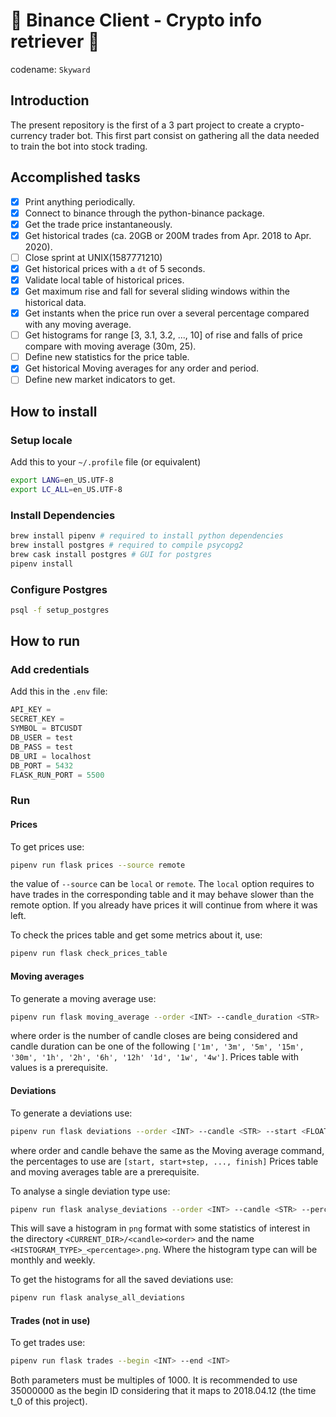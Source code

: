 # 🥑 Binance Client - Crypto info retriever 🥑
codename: `Skyward`

## Introduction

The present repository is the first of a 3 part project to create a crypto-currency trader bot.
This first part consist on gathering all the data needed to train the bot into stock trading.

## Accomplished tasks
- [x] Print anything periodically.
- [x] Connect to binance through the python-binance package.
- [x] Get the trade price instantaneously.
- [x] Get historical trades (ca. 20GB or 200M trades from Apr. 2018 to Apr. 2020).
- [ ] Close sprint at UNIX(1587771210)
- [x] Get historical prices with a `dt` of 5 seconds.
- [x] Validate local table of historical prices.
- [x] Get maximum rise and fall for several sliding windows within the historical data.
- [x] Get instants when the price run over a several percentage compared with any moving average.
- [ ] Get histograms for range [3, 3.1, 3.2, ..., 10] of rise and falls of price compare with moving average (30m, 25).
- [ ] Define new statistics for the price table.
- [x] Get historical Moving averages for any order and period.
- [ ] Define new market indicators to get.

## How to install

### Setup locale

Add this to your `~/.profile` file (or equivalent)

```bash
export LANG=en_US.UTF-8
export LC_ALL=en_US.UTF-8
```

### Install Dependencies

```bash
brew install pipenv # required to install python dependencies
brew install postgres # required to compile psycopg2
brew cask install postgres # GUI for postgres
pipenv install
```

### Configure Postgres

```bash
psql -f setup_postgres
```

## How to run

### Add credentials

Add this in the `.env` file:

```python
API_KEY = 
SECRET_KEY = 
SYMBOL = BTCUSDT
DB_USER = test
DB_PASS = test
DB_URI = localhost
DB_PORT = 5432
FLASK_RUN_PORT = 5500
```

### Run

#### Prices
To get prices use:
```bash
pipenv run flask prices --source remote
```
the value of `--source` can be `local` or `remote`. The `local` option requires to have trades in the corresponding table and it may behave slower than the remote option.
If you already have prices it will continue from where it was left.

To check the prices table and get some metrics about it, use:
```bash
pipenv run flask check_prices_table
```

#### Moving averages
To generate a moving average use:
```bash
pipenv run flask moving_average --order <INT> --candle_duration <STR>
```
where order is the number of candle closes are being considered and candle duration can be one of the following
`['1m', '3m', '5m', '15m', '30m', '1h', '2h', '6h', '12h' '1d', '1w', '4w']`. Prices table with values is a prerequisite.

#### Deviations
To generate a deviations use:
```bash
pipenv run flask deviations --order <INT> --candle <STR> --start <FLOAT> --finish <FLOAT> --step <FLOAT>
```
where order and candle behave the same as the Moving average command, the percentages to use are `[start, start+step, ..., finish]`
Prices table and moving averages table are a prerequisite.

To analyse a single deviation type use:
```bash
pipenv run flask analyse_deviations --order <INT> --candle <STR> --percentage <FLOAT>
```
This will save a histogram in `png` format with some statistics of interest in the directory `<CURRENT_DIR>/<candle><order>` and the name `<HISTOGRAM_TYPE>_<percentage>.png`. Where the histogram type can will be monthly and weekly.

To get the histograms for all the saved deviations use:
```bash
pipenv run flask analyse_all_deviations
```

#### Trades (not in use)
To get trades use:
```bash
pipenv run flask trades --begin <INT> --end <INT>
```
Both parameters must be multiples of 1000. It is recommended to use 35000000 as the begin ID considering that it maps to 2018.04.12 (the time t_0 of this project).
